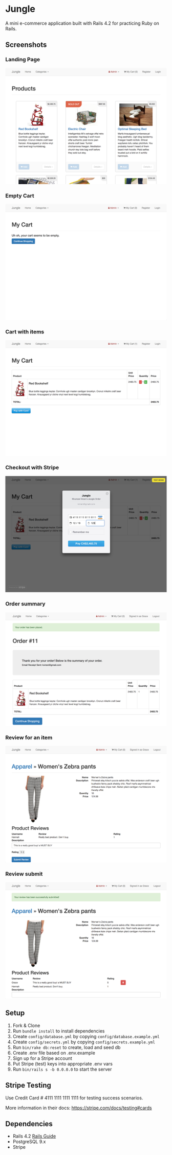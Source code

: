 Jungle
=====================

A mini e-commerce application built with Rails 4.2 for practicing Ruby on Rails.

## Screenshots

### Landing Page
!["Screenshot of landing_page"](https://github.com/heeeunkimmm/jungle-rails/blob/master/docs/0_landing_page.png)

### Empty Cart
!["Screenshot of Empty Cart"](https://github.com/heeeunkimmm/jungle-rails/blob/master/docs/1_empty_cart.png)

### Cart with items
!["Screenshot of cart with items"](https://github.com/heeeunkimmm/jungle-rails/blob/master/docs/2_cart.png)

### Checkout with Stripe
!["Screenshot of checkout with stripe"](https://github.com/heeeunkimmm/jungle-rails/blob/master/docs/3_checkout_stripe.png)

### Order summary
!["Screenshot of order Summary"](https://github.com/heeeunkimmm/jungle-rails/blob/master/docs/4_order_summary.png)

### Review for an item
!["Screenshot of review for an item"](https://github.com/heeeunkimmm/jungle-rails/blob/master/docs/5_review.png)

### Review submit
!["Screenshot of review submit"](https://github.com/heeeunkimmm/jungle-rails/blob/master/docs/6_review_submit.png)




## Setup

1. Fork & Clone
2. Run `bundle install` to install dependencies
3. Create `config/database.yml` by copying `config/database.example.yml`
4. Create `config/secrets.yml` by copying `config/secrets.example.yml`
5. Run `bin/rake db:reset` to create, load and seed db
6. Create .env file based on .env.example
7. Sign up for a Stripe account
8. Put Stripe (test) keys into appropriate .env vars
9. Run `bin/rails s -b 0.0.0.0` to start the server

## Stripe Testing

Use Credit Card # 4111 1111 1111 1111 for testing success scenarios.

More information in their docs: <https://stripe.com/docs/testing#cards>

## Dependencies

* Rails 4.2 [Rails Guide](http://guides.rubyonrails.org/v4.2/)
* PostgreSQL 9.x
* Stripe
